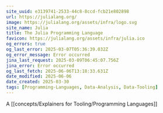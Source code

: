 ```yaml
---
site_uuid: e3139741-2533-44c8-8ccd-fcb21e802898
url: https://julialang.org/
image: https://julialang.org/assets/infra/logo.svg
site_name: Julia
title: The Julia Programming Language
favicon: https://julialang.org/assets/infra/julia.ico
og_errors: true
og_last_error: 2025-03-07T05:36:39.032Z
og_error_message: Error occurred
jina_last_request: 2025-03-09T06:45:07.756Z
jina_error: Error occurred
og_last_fetch: 2025-06-06T13:18:33.631Z
date_modified: 2025-06-06
date_created: 2025-03-30
tags: [Programming-Languages, Data-Analysis, Data-Tooling]
---
```


A [[concepts/Explainers for Tooling/Programming Languages]]

